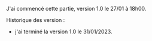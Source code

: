 J'ai commencé cette partie, version 1.0 le 27/01 à 18h00.

Historique des version : 

- j'ai terminé la version 1.0 le 31/01/2023.
